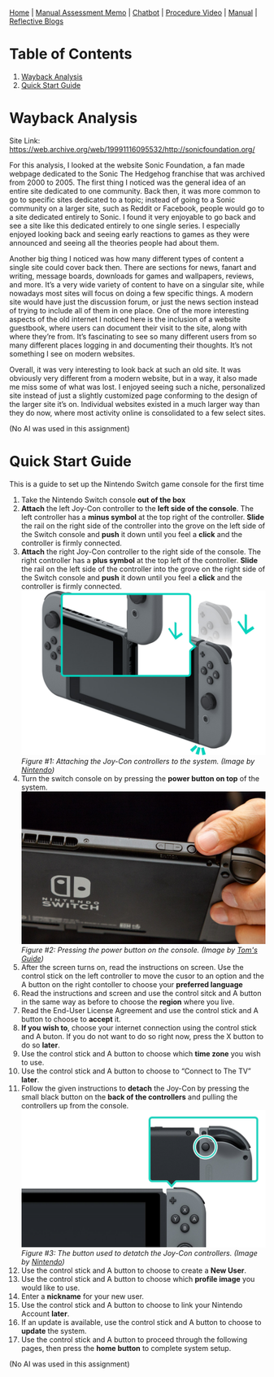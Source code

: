[Home](index.md) | [Manual Assessment Memo](manual_assessment_memo.md) | [Chatbot](chatbot.md) | [Procedure Video](procedure_video.md) | [Manual](manual.md) | [Reflective Blogs](reflective_blogs.md) 

# Table of Contents 
1. [Wayback Analysis](#wayback-analysis)
2. [Quick Start Guide](#quick-start-guide)

# Wayback Analysis

Site Link: <https://web.archive.org/web/19991116095532/http://sonicfoundation.org/>

For this analysis, I looked at the website Sonic Foundation, a fan made webpage dedicated to the Sonic The Hedgehog franchise that was archived from 2000 to 2005.
The first thing I noticed was the general idea of an entire site dedicated to one community. Back then, it was more common to go to specific sites dedicated to a topic; instead of going to a Sonic community on a larger site, such as Reddit or Facebook, people would go to a site dedicated entirely to Sonic. I found it very enjoyable to go back and see a site like this dedicated entirely to one single series. I especially enjoyed looking back and seeing early reactions to games as they were announced and seeing all the theories people had about them.

Another big thing I noticed was how many different types of content a single site could cover back then. There are sections for news, fanart and writing, message boards, downloads for games and wallpapers, reviews, and more. It’s a very wide variety of content to have on a singular site, while nowadays most sites will focus on doing a few specific things. A modern site would have just the discussion forum, or just the news section instead of trying to include all of them in one place.
One of the more interesting aspects of the old internet I noticed here is the inclusion of a website guestbook, where users can document their visit to the site, along with where they’re from. It’s fascinating to see so many different users from so many different places logging in and documenting their thoughts. It’s not something I see on modern websites.

Overall, it was very interesting to look back at such an old site. It was obviously very different from a modern website, but in a way, it also made me miss some of what was lost. I enjoyed seeing such a niche, personalized site instead of just a slightly customized page conforming to the design of the larger site it’s on. Individual websites existed in a much larger way than they do now, where most activity online is consolidated to a few select sites.

(No AI was used in this assignment)

# Quick Start Guide

This is a guide to set up the Nintendo Switch game console for the first time

1.	Take the Nintendo Switch console **out of the box**
2.	**Attach** the left Joy-Con controller to the **left side of the console**. The left controller has a **minus symbol** at the top right of the controller. **Slide** the rail on the right side of the controller into the grove on the left side of the Switch console and **push** it down until you feel a **click** and the controller is firmly connected.
3.	**Attach** the right Joy-Con controller to the right side of the console. The right controller has a **plus symbol** at the top left of the controller. **Slide** the rail on the left side of the controller into the grove on the right side of the Switch console and **push** it down until you feel a **click** and the controller is firmly connected.
![Attach Joycon](/docs/assets/attachJoycon.jpg)
*Figure #1: Attaching the Joy-Con controllers to the system.*
*(Image by [Nintendo](https://www.nintendo.com/en-gb/Support/Nintendo-Switch/How-to-Attach-Detach-the-Joy-Con-Controllers-from-the-Nintendo-Switch-Console-1379043.html))*
4.	Turn the switch console on by pressing the **power button on top** of the system.
 ![Switch Power Button](/docs/assets/switchPower.jpg)
*Figure #2: Pressing the power button on the console.*
*(Image by [Tom's Guide](https://www.tomsguide.com/us/nintendo-switch-not-turning-on,review-5737.html))*
6.	After the screen turns on, read the instructions on screen. Use the control stick on the left controller to move the cusor to an option and the A button on the right contoller to choose your **preferred language**
7.	Read the instructions and screen and use the control sitck and A button in the same way as before to choose the **region** where you live.
8.	Read the End-User License Agreement and use the control stick and A button to choose to **accept** it.
9.	**If you wish to**, choose your internet connection using the control stick and A buton. If you do not want to do so right now, press the X button to do so **later**.
10.	Use the control stick and A button to choose which **time zone** you wish to use.
11.	Use the control stick and A button to choose to “Connect to The TV” **later**.
12.	Follow the given instructions to **detach** the Joy-Con by pressing the small black button on the **back of the controllers** and pulling the controllers up from the console.
![Switch Detatch Controller](/docs/assets/detatch.png)
 *Figure #3: The button used to detatch the Joy-Con controllers.*
*(Image by [Nintendo](https://www.nintendo.com/en-gb/Support/Nintendo-Switch/How-to-Attach-Detach-the-Joy-Con-Controllers-from-the-Nintendo-Switch-Console-1379043.html))*
13.	Use the control stick and A button to choose to create a **New User**.
14.	Use the control stick and A button to choose which **profile image** you would like to use.
15.	Enter a **nickname** for your new user.
16.	Use the control stick and A button to choose to link your Nintendo Account **later**.
17.	If an update is available, use the control stick and A button to choose to **update** the system.
18.	Use the control stick and A button to proceed through the following pages, then press the **home button** to complete system setup.

(No AI was used in this assignment)
